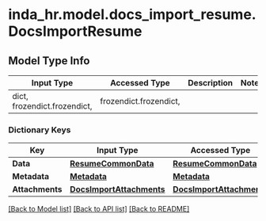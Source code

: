 # inda_hr.model.docs_import_resume.DocsImportResume

## Model Type Info
Input Type | Accessed Type | Description | Notes
------------ | ------------- | ------------- | -------------
dict, frozendict.frozendict,  | frozendict.frozendict,  |  | 

### Dictionary Keys
Key | Input Type | Accessed Type | Description | Notes
------------ | ------------- | ------------- | ------------- | -------------
**Data** | [**ResumeCommonData**](ResumeCommonData.md) | [**ResumeCommonData**](ResumeCommonData.md) |  | [optional] 
**Metadata** | [**Metadata**](Metadata.md) | [**Metadata**](Metadata.md) |  | [optional] 
**Attachments** | [**DocsImportAttachments**](DocsImportAttachments.md) | [**DocsImportAttachments**](DocsImportAttachments.md) |  | [optional] 

[[Back to Model list]](../../README.md#documentation-for-models) [[Back to API list]](../../README.md#documentation-for-api-endpoints) [[Back to README]](../../README.md)


